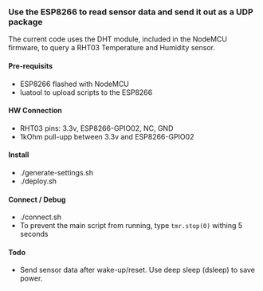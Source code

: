 ### Use the ESP8266 to read sensor data and send it out as a UDP package

The current code uses the DHT module, included in the NodeMCU firmware, to query a RHT03 Temperature and Humidity sensor.

#### Pre-requisits
 * ESP8266 flashed with NodeMCU
 * luatool to upload scripts to the ESP8266

#### HW Connection
 * RHT03 pins:  3.3v, ESP8266-GPIO02, NC, GND
 * 1kOhm pull-upp between 3.3v and ESP8266-GPIO02

#### Install
 * ./generate-settings.sh
 * ./deploy.sh

#### Connect / Debug
 * ./connect.sh
 * To prevent the main script from running, type `tmr.stop(0)` withing 5 seconds

#### Todo
 * Send sensor data after wake-up/reset. Use deep sleep (dsleep) to save power. 
